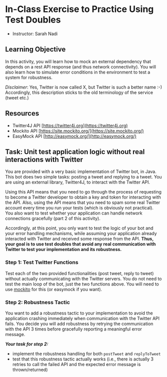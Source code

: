 # In-Class Exercise to Practice Using Test Doubles

- Instructor: Sarah Nadi

## Learning Objective

In this activity, you will learn how to mock an external dependency that depends on a rest API response (and thus network connectivity). You will also learn how to simulate error conditions in the environment to test a system for robustness.

*Disclaimer*: Yes, Twitter is now called X, but Twitter is such a better name :-) Accordingly, this description sticks to the old terminology of the service (tweet etc.)

## Resources

*	Twitter4J API [https://twitter4j.org](https://twitter4j.org)
*	Mockito API [https://site.mockito.org/](https://site.mockito.org/)
*	EasyMock API [http://easymock.org/](http://easymock.org/)


## Task: Unit test application logic without real interactions with Twitter

You are provided with a very basic implementation of Twitter bot, in Java. 
This bot does two simple tasks: posting a tweet and replying to a tweet.
You are using an external library, Twitter4J, to interact with the Twitter API.

Using this API means that you need to go through the process of requesting to become a Twitter developer to obtain a key and token for interacting with the API. 
Also, using the API means that you need to spam some real Twitter account every time you run your tests (which is obviously not practical). 
You also want to test whether your application can handle network connections gracefully (part 2 of this activity). 

Accordingly, at this point, you only want to test the logic of your bot and your error handling mechanisms, while assuming your application already interacted with Twitter and received some response from the API. **Thus, your goal is to use test doubles that avoid any real communication with Twitter to test your implementation and its robustness.**

### Step 1: Test Twitter Functions 

Test each of the two provided functionalities (post tweet, reply to tweet) without actually communicating with the Twitter servers. You do not need to test the main loop of the bot, just the two functions above. You will need to use [mockito](https://site.mockito.org/) for this (or easymock if you want).

### Step 2: Robustness Tactic

You want to add a robustness tactic to your implementation to avoid the application crashing immediately when communication with the Twitter API fails. You decide you will add robustness by retrying the communication with the API 3 times before gracefully reporting a meaningful error message.

***Your task for step 2:***

- implement the robustness handling for both `postTweet` and `replyToTweet`
- test that this robustness tactic actually works (i.e., there is actually 3 retries to call the failed API and the expected error message is thrown/returned)
